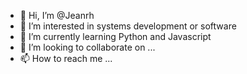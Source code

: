 - 👋 Hi, I’m @Jeanrh
- 👀 I’m interested in systems development or software
- 🌱 I’m currently learning Python and Javascript
- 💞️ I’m looking to collaborate on ...
- 📫 How to reach me ...

<!---
Jeanrh/Jeanrh is a ✨ special ✨ repository because its `README.md` (this file) appears on your GitHub profile.
You can click the Preview link to take a look at your changes.
--->
